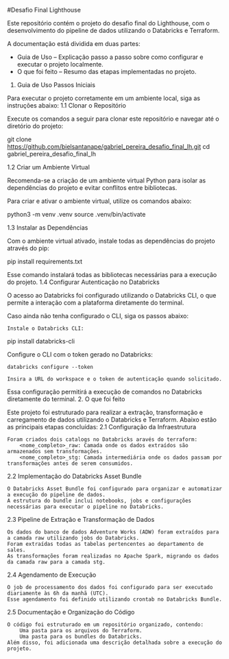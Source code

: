 #Desafio Final Lighthouse

Este repositório contém o projeto do desafio final do Lighthouse, com o desenvolvimento do pipeline de dados utilizando o Databricks e Terraform.

A documentação está dividida em duas partes:

- Guia de Uso – Explicação passo a passo sobre como configurar e executar o projeto localmente.
- O que foi feito – Resumo das etapas implementadas no projeto.

1. Guia de Uso
Passos Iniciais

Para executar o projeto corretamente em um ambiente local, siga as instruções abaixo:
1.1 Clonar o Repositório

Execute os comandos a seguir para clonar este repositório e navegar até o diretório do projeto:

git clone https://github.com/bielsantanape/gabriel_pereira_desafio_final_lh.git
cd gabriel_pereira_desafio_final_lh

1.2 Criar um Ambiente Virtual

Recomenda-se a criação de um ambiente virtual Python para isolar as dependências do projeto e evitar conflitos entre bibliotecas.

Para criar e ativar o ambiente virtual, utilize os comandos abaixo:

python3 -m venv .venv
source .venv/bin/activate  

1.3 Instalar as Dependências

Com o ambiente virtual ativado, instale todas as dependências do projeto através do pip:

pip install requirements.txt

Esse comando instalará todas as bibliotecas necessárias para a execução do projeto.
1.4 Configurar Autenticação no Databricks

O acesso ao Databricks foi configurado utilizando o Databricks CLI, o que permite a interação com a plataforma diretamente do terminal.

Caso ainda não tenha configurado o CLI, siga os passos abaixo:

    Instale o Databricks CLI:

pip install databricks-cli

Configure o CLI com o token gerado no Databricks:

    databricks configure --token

    Insira a URL do workspace e o token de autenticação quando solicitado.

Essa configuração permitirá a execução de comandos no Databricks diretamente do terminal.
2. O que foi feito

Este projeto foi estruturado para realizar a extração, transformação e carregamento de dados utilizando o Databricks e Terraform. Abaixo estão as principais etapas concluídas:
2.1 Configuração da Infraestrutura

    Foram criados dois catalogs no Databricks aravés do terraform:
        <nome_completo>_raw: Camada onde os dados extraídos são armazenados sem transformações.
        <nome_completo>_stg: Camada intermediária onde os dados passam por transformações antes de serem consumidos.

2.2 Implementação do Databricks Asset Bundle

    O Databricks Asset Bundle foi configurado para organizar e automatizar a execução do pipeline de dados.
    A estrutura do bundle inclui notebooks, jobs e configurações necessárias para executar o pipeline no Databricks.

2.3 Pipeline de Extração e Transformação de Dados

    Os dados do banco de dados Adventure Works (ADW) foram extraídos para a camada raw utilizando jobs do Databricks.
    Foram extraídas todas as tabelas pertencentes ao departamento de sales.
    As transformações foram realizadas no Apache Spark, migrando os dados da camada raw para a camada stg.

2.4 Agendamento de Execução

    O job de processamento dos dados foi configurado para ser executado diariamente às 6h da manhã (UTC).
    Esse agendamento foi definido utilizando crontab no Databricks Bundle.

2.5 Documentação e Organização do Código

    O código foi estruturado em um repositório organizado, contendo:
        Uma pasta para os arquivos do Terraform.
        Uma pasta para os bundles do Databricks.
    Além disso, foi adicionada uma descrição detalhada sobre a execução do projeto.
